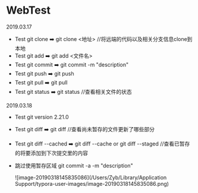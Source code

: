 # WebTest

2019.03.17

- Test git clone  ➡️  git clone <地址> //将远端的代码以及相关分支信息clone到本地
- Test git add  ➡️  git add <文件名>
- Test git commit  ➡️  git commit -m "description"
- Test git push  ➡️  git push
- Test git pull  ➡️  git pull
- Test git status  ➡️  git status //查看相关文件的状态

2019.03.18

- Test git version 2.21.0

- Test git diff  ➡️  git diff //查看尚未暂存的文件更新了哪些部分

- Test git diff --cached  ➡️  git diff --cache or git diff --staged //查看已暂存的将要添加到下次提交里的内容

- 跳过使用暂存区域 git commit -a -m "description"

  ![image-20190318145835086](/Users/Zyb/Library/Application Support/typora-user-images/image-20190318145835086.png)
